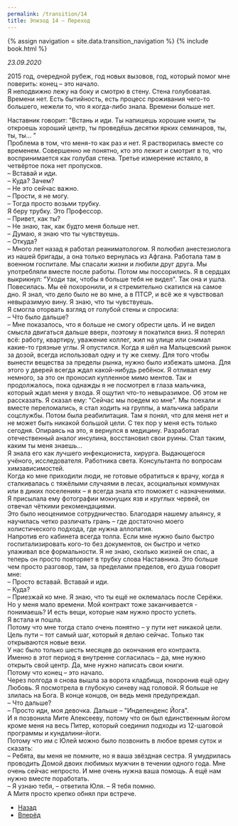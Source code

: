 ```yaml
---
permalink: /transition/14
title: Эпизод 14 – Переход
---
```

{% assign navigation  = site.data.transition_navigation %}
{% include book.html %}

*23.09.2020*

2015 год, очередной рубеж, год новых вызовов, год, который помог мне поверить: конец – это начало.  
Я неподвижно лежу на боку и смотрю в стену. Стена голубоватая. Времени нет. Есть бытийность, есть процесс проживания чего-то большего, нежели то, что я когда-либо знала. Времени больше нет.

Наставник говорит: "Встань и иди. Ты напишешь хорошие книги, ты откроешь хороший центр, ты проведёшь десятки ярких семинаров, ты, ты, ты... "  
Проблема в том, что меня-то как раз и нет. Я растворилась вместе со временем. Совершенно не понятно, кто это лежит и смотрит в то, что воспринимается как голубая стена. Третье измерение истаяло, в четвёртое пока нет пропусков.  
– Вставай и иди.  
– Куда? Зачем?  
– Не это сейчас важно.  
– Прости, я не могу.  
– Тогда просто возьми трубку.  
Я беру трубку. Это Профессор.  
– Привет, как ты?  
– Не знаю, так, как будто меня больше нет.  
– Думаю, я знаю что ты чувствуешь.  
– Откуда?  
– Много лет назад я работал реаниматологом. Я полюбил анестезиолога из нашей бригады, а она только вернулась из Афгана. Работала там в военном госпитале. Мы спасали жизни и любили друг друга. Мы употребляли вместе после работы. Потом мы поссорились. Я в сердцах выкрикнул: "Уходи так, чтобы я больше тебя не видел". Так она и ушла. Повесилась. Мы её похоронили, и я стремительно скатился на самое дно. Я знал, что дело было не во мне, а в ПТСР, и всё же я чувствовал невыразимую вину. Я знаю, что ты чувствуешь.  
Я смогла оторвать взгляд от голубой стены и спросила:  
– Что было дальше?  
– Мне показалось, что я больше не смогу обрести цель. И не видел смысла двигаться дальше вверх, поэтому я покатился вниз. Я потерял всё: работу, квартиру, уважение коллег, жил на улице или снимал какие-то грязные углы. Я опустился. Когда я шёл на Мальцевский рынок за дозой, всегда использовал одну и ту же схему. Для того чтобы вынести вещества за пределы рынка, нужно было избежать шмона. Для этого у дверей всегда ждал какой-нибудь ребёнок. Я отливал ему немного, за это он проносил купленное мимо ментов. Так и продолжалось, пока однажды я не посмотрел в глаза мальчика, который ждал меня у входа. Я ощутил что-то невыразимое. Об этом не рассказать. Я сказал ему: "Сейчас мы поедем ко мне". Мы поехали и вместе переломались, я стал ходить на группы, а мальчика забрали соцслужбы. Потом была реабилитация. Там я понял, что для меня нет и не может быть никакой большой цели. С тех пор у меня есть только сегодня. Опираясь на это, я вернулся в медицину. Разработал отечественный аналог инсулина, восстановил свои руины. Стал таким, каким ты меня знаешь...  
Я знала его как лучшего инфекциониста, хирурга. Выдающегося учёного, исследователя. Работника света. Консультанта по вопросам химзависимостей.  
Когда ко мне приходили люди, не готовые обратиться к врачу, когда я сталкивалась с тяжёлыми случаями в лесах, асоциальных коммунах или в диких поселениях – я всегда знала кто поможет с назначениями.  
Я присылала ему фотографии мокнущих язв и круглых червей, он отвечал чёткими рекомендациями.  
Это было неоценимое сотрудничество. Благодаря нашему альянсу, я научилась четко различать грань – где достаточно моего холистического подхода, где нужна аллопатия.  
Напротив его кабинета всегда толпа. Если мне нужно было быстро госпитализировать кого-то без документов, он быстро и четко улаживал все формальности. Я не знаю, сколько жизней он спас, а теперь он просто повторяет в трубку слова Наставника. Это больше чем просто разговор, там, за пределами пределов, его душа говорит мне:  
– Просто вставай. Вставай и иди.  
– Куда?  
– Приезжай ко мне. Я знаю, что ты ещё не оклемалась после Серёжи. Но у меня мало времени. Мой контракт тоже заканчивается - понимаешь? И есть вещи, которые нам нужно просто успеть.  
Я встала и пошла.  
Потому что мне тогда стало очень понятно – у пути нет никакой цели. Цель пути – тот самый шаг, который я делаю сейчас. Только так открываются новые вехи.  
У нас было только шесть месяцев до окончания его контракта.  
Именно в этот период я внутренне согласилась – да, мне нужно открыть свой центр. Да, мне нужно написать свои книги.  
Потому что конец – это начало.  
Через полгода я снова вышла за ворота кладбища, похоронив ещё одну Любовь. Я посмотрела в глубокую синеву над головой. Я больше не злилась на Бога. В конце концов, он ведь меня предупреждал.  
– Что дальше?  
– Просто иди, моя девочка. Дальше – "Индепенденс Йога".  
И я позвонила Мите Алексееву, потому что он был единственным йогом кроме меня на весь Питер, который соединил подходы из 12-шаговой программы и кундалини-йоги.  
Потому что им с Юлей можно было позвонить в любое время суток и сказать:  
– Ребята, вы меня не помните, но я ваша звёздная сестра. Я умудрилась проводить Домой двоих любимых мужчин в течении одного года. Мне очень сейчас непросто. И мне очень нужна ваша помощь. А ещё нам нужно вместе поработать.  
– Я узнаю тебя, – ответила Юля. – Я тебя помню.  
А Митя просто крепко обнял при встрече.

<nav aria-label="pagination">
  <ul class="pagination justify-content-center">
    <li class="page-item">
      <a class="page-link" href="/transition/13"><i class="bi bi-arrow-left"></i> Назад</a>
    </li>
    <li class="page-item">
      <a class="page-link" href="/transition/15">Вперёд <i class="bi bi-arrow-right"></i></a>
    </li>
  </ul>
</nav>